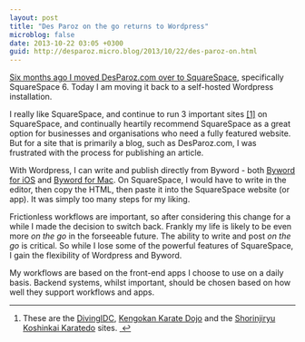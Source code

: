 ```yaml
---
layout: post
title: "Des Paroz on the go returns to Wordpress"
microblog: false
date: 2013-10-22 03:05 +0300
guid: http://desparoz.micro.blog/2013/10/22/des-paroz-on.html
---
```

<p><a href="http://www.desparoz.me/2013/04/09/quick-site-update/">Six months ago I moved DesParoz.com over to SquareSpace</a>, specifically SquareSpace 6. Today I am moving it back to a self-hosted Wordpress installation.</p>

<p>I really like SquareSpace, and continue to run 3 important sites <a href="#fn:1" id="fnref:1" title="see footnote" class="footnote">[1]</a> on SquareSpace, and continually heartily recommend SquareSpace as a great option for businesses and organisations who need a fully featured website. But for a site that is primarily a blog, such as DesParoz.com, I was frustrated with the process for publishing an article.</p>

<p>With Wordpress, I can write and publish directly from Byword - both <a href="https://itunes.apple.com/au/app/byword/id482063361?mt=8&amp;uo=4&amp;at=11l4Ky">Byword for iOS</a> and <a href="https://itunes.apple.com/au/app/byword/id420212497?mt=12&amp;uo=4&amp;at=11l4Ky">Byword for Mac</a>. On SquareSpace, I would have to write in the editor, then copy the HTML, then paste it into the SquareSpace website (or app). It was simply too many steps for my liking.</p>

<p>Frictionless workflows are important, so after considering this change for a while I made the decision to switch back. Frankly my life is likely to be even more <em>on the go</em> in the forseeable future. The ability to write and post <em>on the go</em> is critical. So while I lose some of the powerful features of SquareSpace, I gain the flexibility of Wordpress and Byword.</p>

<p>My workflows are based on the front-end apps I choose to use on a daily basis. Backend systems, whilst important, should be chosen based on how well they support workflows and apps.</p>

<div class="footnotes">
<hr />
<ol>

<li id="fn:1">
<p>These are the <a href="http://divingidc.com">DivingIDC</a>, <a href="http://kengokan.com">Kengokan Karate Dojo</a> and the <a href="http://www.shorinjiryu.com.au">Shorinjiryu Koshinkai Karatedo</a> sites. <a href="#fnref:1" title="return to article" class="reversefootnote">&#160;&#8617;</a></p>
</li>

</ol>
</div>
